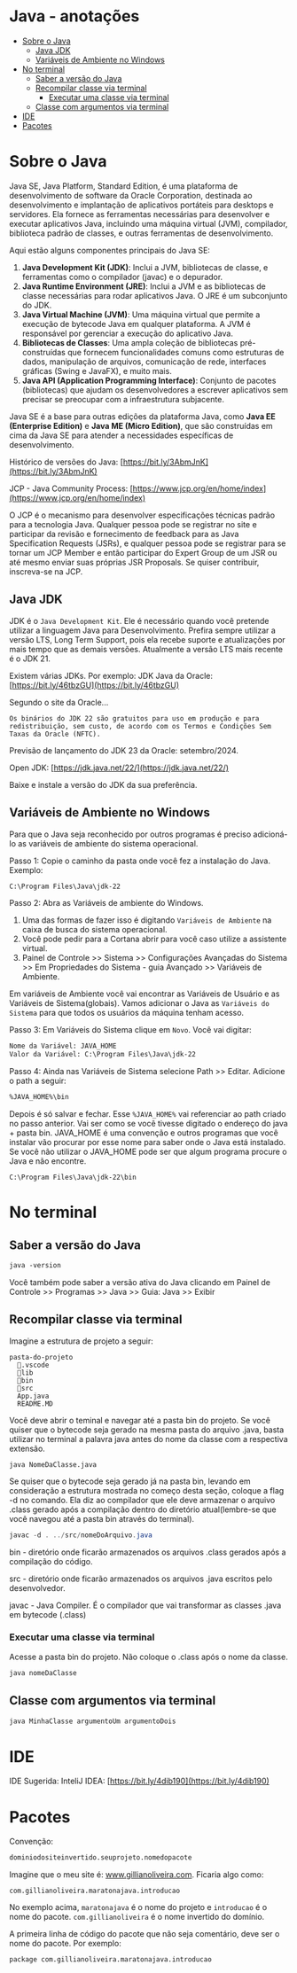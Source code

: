 <h1>Java - anotações</h1>

- [Sobre o Java](#sobre-o-java)
  - [Java JDK](#java-jdk)
  - [Variáveis de Ambiente no Windows](#variáveis-de-ambiente-no-windows)
- [No terminal](#no-terminal)
  - [Saber a versão do Java](#saber-a-versão-do-java)
  - [Recompilar classe via terminal](#recompilar-classe-via-terminal)
    - [Executar uma classe via terminal](#executar-uma-classe-via-terminal)
  - [Classe com argumentos via terminal](#classe-com-argumentos-via-terminal)
- [IDE](#ide)
- [Pacotes](#pacotes)


# Sobre o Java

Java SE, Java Platform, Standard Edition, é uma plataforma de desenvolvimento de software da Oracle Corporation, destinada ao desenvolvimento e implantação de aplicativos portáteis para desktops e servidores. Ela fornece as ferramentas necessárias para desenvolver e executar aplicativos Java, incluindo uma máquina virtual (JVM), compilador, biblioteca padrão de classes, e outras ferramentas de desenvolvimento.

Aqui estão alguns componentes principais do Java SE:

1. **Java Development Kit (JDK)**: Inclui a JVM, bibliotecas de classe, e ferramentas como o compilador (javac) e o depurador.
2. **Java Runtime Environment (JRE)**: Inclui a JVM e as bibliotecas de classe necessárias para rodar aplicativos Java. O JRE é um subconjunto do JDK.
3. **Java Virtual Machine (JVM)**: Uma máquina virtual que permite a execução de bytecode Java em qualquer plataforma. A JVM é responsável por gerenciar a execução do aplicativo Java.
4. **Bibliotecas de Classes**: Uma ampla coleção de bibliotecas pré-construídas que fornecem funcionalidades comuns como estruturas de dados, manipulação de arquivos, comunicação de rede, interfaces gráficas (Swing e JavaFX), e muito mais.
5. **Java API (Application Programming Interface)**: Conjunto de pacotes (bibliotecas) que ajudam os desenvolvedores a escrever aplicativos sem precisar se preocupar com a infraestrutura subjacente.

Java SE é a base para outras edições da plataforma Java, como **Java EE (Enterprise Edition)** e **Java ME (Micro Edition)**, que são construídas em cima da Java SE para atender a necessidades específicas de desenvolvimento.

Histórico de versões do Java: [https://bit.ly/3AbmJnK](https://bit.ly/3AbmJnK)

JCP - Java Community Process: [https://www.jcp.org/en/home/index](https://www.jcp.org/en/home/index)

O JCP é o mecanismo para desenvolver especificações técnicas padrão para a tecnologia Java. Qualquer pessoa pode se registrar no site e participar da revisão e fornecimento de feedback para as Java Specification Requests (JSRs), e qualquer pessoa pode se registrar para se tornar um JCP Member e então participar do Expert Group de um JSR ou até mesmo enviar suas próprias JSR Proposals. Se quiser contribuir, inscreva-se na JCP.

## Java JDK
JDK é o `Java Development Kit`. Ele é necessário quando você pretende utilizar a linguagem Java para Desenvolvimento. Prefira sempre utilizar a versão LTS, Long Term Support, pois ela recebe suporte e atualizações por mais tempo que as demais versões. Atualmente a versão LTS mais recente é o JDK 21.

Existem várias JDKs. Por exemplo:
JDK Java da Oracle: [https://bit.ly/46tbzGU](https://bit.ly/46tbzGU) <br />

Segundo o site da Oracle...
```
Os binários do JDK 22 são gratuitos para uso em produção e para redistribuição, sem custo, de acordo com os Termos e Condições Sem Taxas da Oracle (NFTC).
```
Previsão de lançamento do JDK 23 da Oracle: setembro/2024.


Open JDK: [https://jdk.java.net/22/](https://jdk.java.net/22/)

Baixe e instale a versão do JDK da sua preferência.

## Variáveis de Ambiente no Windows
Para que o Java seja reconhecido por outros programas é preciso adicioná-lo as variáveis de ambiente do sistema operacional.

Passo 1: Copie o caminho da pasta onde você fez a instalação do Java. Exemplo:
```txt
C:\Program Files\Java\jdk-22
```

Passo 2: Abra as Variáveis de ambiente do Windows.
1. Uma das formas de fazer isso é digitando `Variáveis de Ambiente` na caixa de busca do sistema operacional.
2. Você pode pedir para a Cortana abrir para você caso utilize a assistente virtual.
3. Painel de Controle >> Sistema >> Configurações Avançadas do Sistema >> Em Propriedades do Sistema - guia Avançado >> Variáveis de Ambiente.

Em variáveis de Ambiente você vai encontrar as Variáveis de Usuário e as Variáveis de Sistema(globais). Vamos adicionar o Java as `Variáveis do Sistema` para que todos os usuários da máquina tenham acesso.

Passo 3: Em Variáveis do Sistema clique em `Novo`. Você vai digitar:
```txt
Nome da Variável: JAVA_HOME
Valor da Variável: C:\Program Files\Java\jdk-22
```

Passo 4: Ainda nas Variáveis de Sistema selecione Path >> Editar. Adicione o path a seguir:
```txt
%JAVA_HOME%\bin
```
Depois é só salvar e fechar. Esse `%JAVA_HOME%` vai referenciar ao path criado no passo anterior. Vai ser como se você tivesse digitado o endereço do java + pasta bin. JAVA_HOME é uma convenção e outros programas que você instalar vão procurar por esse nome para saber onde o Java está instalado. Se você não utilizar o JAVA_HOME pode ser que algum programa procure o Java e não encontre.
```
C:\Program Files\Java\jdk-22\bin
```

# No terminal

## Saber a versão do Java
```txt
java -version
```
Você também pode saber a versão ativa do Java clicando em Painel de Controle >> Programas >> Java >> Guia: Java >> Exibir

## Recompilar classe via terminal
Imagine a estrutura de projeto a seguir:
```
pasta-do-projeto
  📂.vscode
  📂lib
  📂bin
  📂src
  App.java
  README.MD
```
Você deve abrir o teminal e navegar até a pasta bin do projeto. Se você quiser que o bytecode seja gerado na mesma pasta do arquivo .java, basta utilizar no terminal a palavra java antes do nome da classe com a respectiva extensão.
```
java NomeDaClasse.java
```
Se quiser que o bytecode seja gerado já na pasta bin, levando em consideração a estrutura mostrada no começo desta seção, coloque a flag -d no comando. Ela diz ao compilador que ele deve armazenar o arquivo .class gerado após a compilação dentro do diretório atual(lembre-se que você navegou até a pasta bin através do terminal).

```java
javac -d . ../src/nomeDoArquivo.java
```

bin - diretório onde ficarão armazenados os arquivos .class gerados após a compilação do código.

src - diretório onde ficarão armazenados os arquivos .java escritos pelo desenvolvedor.

javac - Java Compiler. É o compilador que vai transformar as classes .java em bytecode (.class)


### Executar uma classe via terminal
Acesse a pasta bin do projeto. Não coloque o .class após o nome da classe.
```java
java nomeDaClasse
```

## Classe com argumentos via terminal
```java
java MinhaClasse argumentoUm argumentoDois
```

# IDE

IDE Sugerida: InteliJ IDEA: [https://bit.ly/4dib190](https://bit.ly/4dib190)

# Pacotes

Convenção:
```txt
dominiodositeinvertido.seuprojeto.nomedopacote
```
Imagine que o meu site é: www.gillianoliveira.com. Ficaria algo como:
```
com.gillianoliveira.maratonajava.introducao
```
No exemplo acima, `maratonajava` é o nome do projeto e `introducao` é o nome do pacote. `com.gillianoliveira` é o nome invertido do domínio.

A primeira linha de código do pacote que não seja comentário, deve ser o nome do pacote. Por exemplo:

```
package com.gillianoliveira.maratonajava.introducao
```
